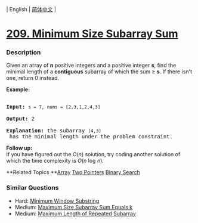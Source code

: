 | English | [简体中文](README.md) |

# [209. Minimum Size Subarray Sum](https://leetcode-cn.com/problems/minimum-size-subarray-sum)
 ### Description
<p>Given an array of <strong>n</strong> positive integers and a positive integer <strong>s</strong>, find the minimal length of a <b>contiguous</b> subarray of which the sum &ge; <strong>s</strong>. If there isn&#39;t one, return 0 instead.</p>

<p><strong>Example:&nbsp;</strong></p>

<pre>
<strong>Input:</strong> <code>s = 7, nums = [2,3,1,2,4,3]</code>
<strong>Output:</strong> 2
<strong>Explanation: </strong>the subarray <code>[4,3]</code> has the minimal length under the problem constraint.</pre>

<div class="spoilers"><b>Follow up:</b></div>

<div class="spoilers">If you have figured out the <i>O</i>(<i>n</i>) solution, try coding another solution of which the time complexity is <i>O</i>(<i>n</i> log <i>n</i>).&nbsp;</div>

**Related Topics	**[Array](https://leetcode-cn.com/tag/array) [Two Pointers](https://leetcode-cn.com/tag/two-pointers) [Binary Search](https://leetcode-cn.com/tag/binary-search) 

### Similar Questions
 - Hard:	[Minimum Window Substring](https://leetcode-cn.com/problems/minimum-window-substring) 
 - Medium:	[Maximum Size Subarray Sum Equals k](https://leetcode-cn.com/problems/maximum-size-subarray-sum-equals-k) 
 - Medium:	[Maximum Length of Repeated Subarray](https://leetcode-cn.com/problems/maximum-length-of-repeated-subarray) 
